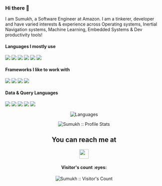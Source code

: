 ### Hi there 👋

I am Sumukh, a Software Engineer at Amazon. I am a tinkerer, developer and have varied interests & experience across Operating systems, Inertial Navigation systems, Machine Learning, Embedded Systems & Dev productivity tools! 

#### Languages I mostly use

<img src="https://img.shields.io/badge/-JavaScript-eed718?style=flat&logo=javascript&logoColor=ffffff"> <img src = "https://img.shields.io/badge/java-%23ED8B00.svg?style=for-the-badge=flat&logo=java&logoColor=white">
<img src="https://img.shields.io/badge/-Python-black?style=flat&logo=python&logoColor=white"> 
<img src = "https://img.shields.io/badge/-HTML5-E34F26?style=flat&logo=html5&logoColor=white"> 
<img src = "https://img.shields.io/badge/-CSS3-1572B6?style=flat&logo=css3&logoColor=white">
<img src = "https://img.shields.io/badge/-RUST-1572B6?style=flat&logo=rust&logoColor=orange">

#### Frameworks I like to work with

<img src="https://img.shields.io/badge/spring-%236DB33F.svg?style=for-the-badge=flat&logo=spring&logoColor=white"> <img src="https://img.shields.io/badge/-Node.js-3C873A?style=flat&logo=Node.js&logoColor=white">
<img src="https://img.shields.io/badge/express.js-%23404d59.svg?style=for-the-badge=flat&logo=express&logoColor=%2361DAFB">
<img src="https://img.shields.io/badge/-React-000000?style=flat&logo=react&logoColor=00c8ff">

#### Data & Query Languages

<img src="https://img.shields.io/badge/-MongoDB-4DB33D?style=flat&logo=mongodb&logoColor=FFFFFF"> <img src="https://img.shields.io/badge/-GraphQL-e535ab?style=flat&logo=graphql&logoColor=FFFFFF">
<img src="https://img.shields.io/badge/Amazon%20DynamoDB-4053D6?style=for-the-badge=flat&logo=Amazon%20DynamoDB&logoColor=white">
<img src="https://img.shields.io/badge/-MySQL-F29111?style=flat&logo=mysql&logoColor=FFFFFF">
<img src="https://img.shields.io/badge/redis-%23DD0031.svg?style=for-the-badge=flat&logo=redis&logoColor=white">

<div>
<p align="center"><img src="https://github-readme-stats.vercel.app/api/top-langs/?username=sumukhballal&langs_count=9&theme=tokyonight&layout=compact" alt="Languages" /></p>
<p align="center"><img src="https://github-readme-stats.vercel.app/api?username=sumukhballal&show_icons=true&theme=synthwave" alt="Sumukh :: Profile Stats" /></p>
 </div>


<h2 align="center">You can reach me at </h2>

<p align="center">

  <a href="https://www.linkedin.com/in/sumukh-ballal/">
    <img src="https://www.vectorlogo.zone/logos/linkedin/linkedin-icon.svg" height="30" width="30">
  </a>
 
</p>
<h4 align="center">Visitor's count :eyes:</h4>

<p align="center"><img src="https://profile-counter.glitch.me/{sumukhballal}/count.svg" alt="Sumukh :: Visitor's Count" /></p>
